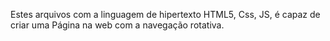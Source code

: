 Estes arquivos com a linguagem de hipertexto HTML5, Css, JS, é capaz de criar uma Página na web com a navegação rotativa.
